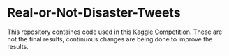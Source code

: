 # Real-or-Not-Disaster-Tweets
This repository containes code used in this [Kaggle Competition](https://www.kaggle.com/c/nlp-getting-started).
These are not the final results, continuous changes are being done to improve the results.
